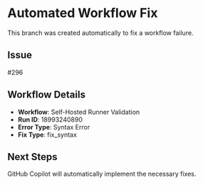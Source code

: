 # Automated Workflow Fix

This branch was created automatically to fix a workflow failure.

## Issue

#296

## Workflow Details

- **Workflow**: Self-Hosted Runner Validation
- **Run ID**: 18993240890
- **Error Type**: Syntax Error
- **Fix Type**: fix_syntax

## Next Steps

GitHub Copilot will automatically implement the necessary fixes.
